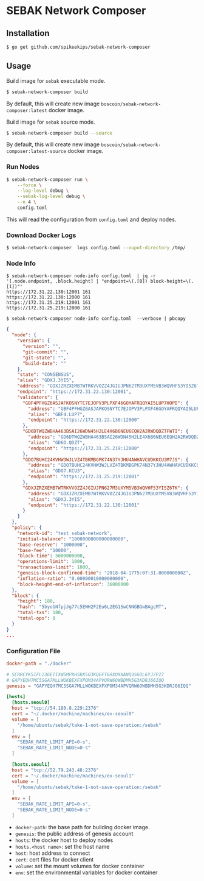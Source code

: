 # SEBAK Network Composer

## Installation

```sh
$ go get github.com/spikeekips/sebak-network-composer
```

## Usage

Build image for `sebak` executable mode.
```sh
$ sebak-network-composer build
```
By default, this will create new image `boscoin/sebak-network-composer:latest` docker image.

Build image for `sebak` source mode.
```sh
$ sebak-network-composer build --source
```
By default, this will create new image `boscoin/sebak-network-composer:latest-source` docker image.

### Run Nodes

```sh
$ sebak-network-composer run \
    --force \
    --log-level debug \
    --sebak-log-level debug \
    --n 4 \
    config.toml
```

This will read the configuration from `config.toml` and deploy nodes.


### Download Docker Logs

```sh
$ sebak-network-composer  logs config.toml --ouput-directory /tmp/
```

### Node Info

```
$ sebak-network-composer node-info config.toml  | jq -r '[.node.endpoint, .block.height] | "endpoint=\(.[0]) block-height=\(.[1])"'
https://172.31.22.130:12001 161
https://172.31.22.130:12000 161
https://172.31.25.219:12001 161
https://172.31.25.219:12000 161
```

```
$ sebak-network-composer node-info config.toml  --verbose | pbcopy
```
```json
{
  "node": {
    "version": {
      "version": "",
      "git-commit": "",
      "git-state": "",
      "build-date": ""
    },
    "state": "CONSENSUS",
    "alias": "GDXJ.3YI5",
    "address": "GDXJZRZXEMB7WTRKVVOZZ4JGIUJPN627M3UXYM5VB3WQVHF53YI5Z6TK",
    "endpoint": "https://172.31.22.130:12001",
    "validators": {
      "GBF4PFHGZ6ASJAFKOSNYTC7EJOPV3PLPXF46GOYAFRQQYAI5LUP7HOPD": {
        "address": "GBF4PFHGZ6ASJAFKOSNYTC7EJOPV3PLPXF46GOYAFRQQYAI5LUP7HOPD",
        "alias": "GBF4.LUP7",
        "endpoint": "https://172.31.22.130:12000"
      },
      "GD6DTWQZWBHA463BSAI26WDN45H2LE4X6B6NEU6EQH2A2RWDQDZTFWTI": {
        "address": "GD6DTWQZWBHA463BSAI26WDN45H2LE4X6B6NEU6EQH2A2RWDQDZTFWTI",
        "alias": "GD6D.QDZT",
        "endpoint": "https://172.31.25.219:12000"
      },
      "GDO7BUHC24KVHW3WJLVZ4TBKMBGPK74N37YJHU4AWHAVCUDKKCU3M7JS": {
        "address": "GDO7BUHC24KVHW3WJLVZ4TBKMBGPK74N37YJHU4AWHAVCUDKKCU3M7JS",
        "alias": "GDO7.KCU3",
        "endpoint": "https://172.31.25.219:12001"
      },
      "GDXJZRZXEMB7WTRKVVOZZ4JGIUJPN627M3UXYM5VB3WQVHF53YI5Z6TK": {
        "address": "GDXJZRZXEMB7WTRKVVOZZ4JGIUJPN627M3UXYM5VB3WQVHF53YI5Z6TK",
        "alias": "GDXJ.3YI5",
        "endpoint": "https://172.31.22.130:12001"
      }
    }
  },
  "policy": {
    "network-id": "test sebak-network",
    "initial-balance": "1000000000000000000",
    "base-reserve": "1000000",
    "base-fee": "10000",
    "block-time": 5000000000,
    "operations-limit": 1000,
    "transactions-limit": 1000,
    "genesis-block-confirmed-time": "2018-04-17T5:07:31.000000000Z",
    "inflation-ratio": "0.00000010000000000",
    "block-height-end-of-inflation": 36000000
  },
  "block": {
    "height": 180,
    "hash": "5byobNfpjJg77c5EWH2F2Eu6L2EG1SwCNNGBGwBAgcMT",
    "total-txs": 180,
    "total-ops": 0
  }
}
...
```

### Configuration File

```toml
docker-path = "./docker"

# SCRRCYK5IFL23GEIIXW5MPXHSBX5O3KQEFT6RXOXXANQ3S6DL6YJ7P27
# GAPYEQH7MC5SGA7MLLWOKBEXFXPOM34APVQRW6OWBDMH5G3KDRJ66IQQ
genesis = "GAPYEQH7MC5SGA7MLLWOKBEXFXPOM34APVQRW6OWBDMH5G3KDRJ66IQQ"

[hosts]
  [hosts.seoul0]
  host = "tcp://54.180.8.229:2376"
  cert = "~/.docker/machine/machines/ex-seoul0"
  volume = [
    "/home/ubuntu/sebak/take-1-not-save-operation:/sebak"
  ]
  env = [
    "SEBAK_RATE_LIMIT_API=0-s",
    "SEBAK_RATE_LIMIT_NODE=0-s"
  ]

  [hosts.seoul1]
  host = "tcp://52.79.243.48:2376"
  cert = "~/.docker/machine/machines/ex-seoul1"
  volume = [
    "/home/ubuntu/sebak/take-1-not-save-operation:/sebak"
  ]
  env = [
    "SEBAK_RATE_LIMIT_API=0-s",
    "SEBAK_RATE_LIMIT_NODE=0-s"
  ]
```

* `docker-path`: the base path for building docker image.
* `genesis`: the public address of genesis account
* `hosts`: the docker host to deploy nodes
* `hosts.<host name>`: set the host name
* `host`: host address to connect
* `cert`: cert files for docker client
* `volume`: set the mount volumes for docker container
* `env`: set the environmental variables for docker container

